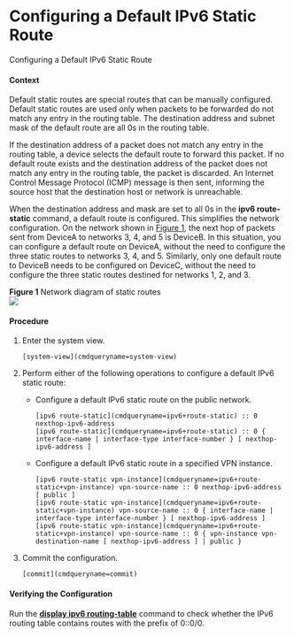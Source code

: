 Configuring a Default IPv6 Static Route
=======================================

Configuring a Default IPv6 Static Route

#### Context

Default static routes are special routes that can be manually configured. Default static routes are used only when packets to be forwarded do not match any entry in the routing table. The destination address and subnet mask of the default route are all 0s in the routing table.

If the destination address of a packet does not match any entry in the routing table, a device selects the default route to forward this packet. If no default route exists and the destination address of the packet does not match any entry in the routing table, the packet is discarded. An Internet Control Message Protocol (ICMP) message is then sent, informing the source host that the destination host or network is unreachable.

When the destination address and mask are set to all 0s in the **ipv6 route-static** command, a default route is configured. This simplifies the network configuration. On the network shown in [Figure 1](#EN-US_TASK_0000001176743139__fig93041029142419), the next hop of packets sent from DeviceA to networks 3, 4, and 5 is DeviceB. In this situation, you can configure a default route on DeviceA, without the need to configure the three static routes to networks 3, 4, and 5. Similarly, only one default route to DeviceB needs to be configured on DeviceC, without the need to configure the three static routes destined for networks 1, 2, and 3.

**Figure 1** Network diagram of static routes  
![](figure/en-us_image_0000001130623704.png)

#### Procedure

1. Enter the system view.
   
   
   ```
   [system-view](cmdqueryname=system-view)
   ```
2. Perform either of the following operations to configure a default IPv6 static route:
   
   
   * Configure a default IPv6 static route on the public network.
     ```
     [ipv6 route-static](cmdqueryname=ipv6+route-static) :: 0 nexthop-ipv6-address 
     [ipv6 route-static](cmdqueryname=ipv6+route-static) :: 0 { interface-name | interface-type interface-number } [ nexthop-ipv6-address ] 
     ```
   * Configure a default IPv6 static route in a specified VPN instance.
     ```
     [ipv6 route-static vpn-instance](cmdqueryname=ipv6+route-static+vpn-instance) vpn-source-name :: 0 nexthop-ipv6-address [ public ]
     [ipv6 route-static vpn-instance](cmdqueryname=ipv6+route-static+vpn-instance) vpn-source-name :: 0 { interface-name | interface-type interface-number } [ nexthop-ipv6-address ]
     [ipv6 route-static vpn-instance](cmdqueryname=ipv6+route-static+vpn-instance) vpn-source-name :: 0 { vpn-instance vpn-destination-name [ nexthop-ipv6-address ] | public } 
     ```
3. Commit the configuration.
   
   
   ```
   [commit](cmdqueryname=commit)
   ```

#### Verifying the Configuration

Run the [**display ipv6 routing-table**](cmdqueryname=display+ipv6+routing-table) command to check whether the IPv6 routing table contains routes with the prefix of 0::0/0.